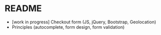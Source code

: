 # README

* [work in progress] Checkout form (JS, jQuery, Bootstrap, Geolocation)
* Principles (autocomplete, form design, form validation)